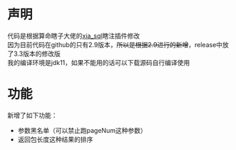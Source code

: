 # 声明
代码是根据算命瞎子大佬的[xia_sql](https://github.com/smxiazi/xia_sql/tree/main)瞎注插件修改<br>
因为目前代码在github的只有2.9版本，~~所以是根据2.9进行的新增~~，release中放了3.3版本的修改版<br>
我的编译环境是jdk11，如果不能用的话可以下载源码自行编译使用

# 功能
新增了如下功能：<br>
- 参数黑名单（可以禁止跑pageNum这种参数）
- 返回包长度这种结果的排序

